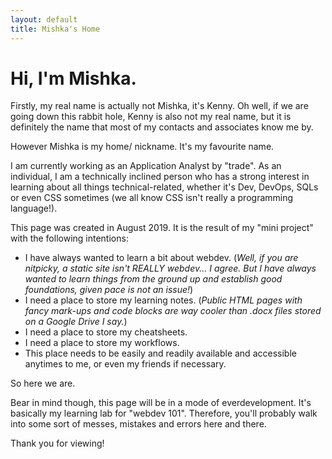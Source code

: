 ```yaml
--- 
layout: default
title: Mishka's Home
---
```


# Hi, I'm Mishka.

Firstly, my real name is actually not Mishka, it's Kenny. Oh well, if we are going down this rabbit hole, Kenny is also not my real name, but it is definitely the name that most of my contacts and associates know me by.

However Mishka is my home/ nickname. It's my favourite name.

I am currently working as an Application Analyst by "trade". As an individual, I am a technically inclined person who has a strong interest in learning about all things technical-related, whether it's Dev, DevOps, SQLs or even CSS sometimes (we all know CSS isn't really a programming language!).

This page was created in August 2019. It is the result of my "mini project" with the following intentions:
- I have always wanted to learn a bit about webdev.
(*Well, if you are nitpicky, a static site isn't REALLY webdev... I agree. But I have always wanted to learn things from the ground up and establish good foundations, given pace is not an issue!*)
- I need a place to store my learning notes.
(*Public HTML pages with fancy mark-ups and code blocks are way cooler than .docx files stored on a Google Drive I say.*)
- I need a place to store my cheatsheets.
- I need a place to store my workflows.
- This place needs to be easily and readily available and accessible anytimes to me, or even my friends if necessary.

So here we are. 

Bear in mind though, this page will be in a mode of everdevelopment. It's basically my learning lab for "webdev 101". Therefore, you'll probably walk into some sort of messes, mistakes and errors here and there.

Thank you for viewing!
